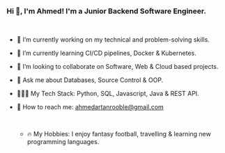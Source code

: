 ### Hi 👋,  I'm Ahmed! I'm a Junior Backend Software Engineer.
<br>
<ul>
  <li><p>🔭 I’m currently working on my technical and problem-solving skills.</p></li>
  <li><p>🌱 I’m currently learning CI/CD pipelines, Docker & Kubernetes.</p></li>
  <li><p>🤝 I’m looking to collaborate on Software, Web & Cloud based projects.  </p></li>
  <li><p>💬 Ask me about Databases, Source Control & OOP.</p></li>
  <li><p>👨🏾‍💻 My Tech Stack: Python, SQL, Javascript, Java & REST API.</p></li>
  <li><p>📧 How to reach me: <a href="mailto:ahmedartanrooble@gmail.com">ahmedartanrooble@gmail.com</a></p></li>
  <br>
<ul>
        <li><p>🔥 My Hobbies: I enjoy fantasy football, travelling & learning new programming languages.</p></li>
  
</ul>

      
    
